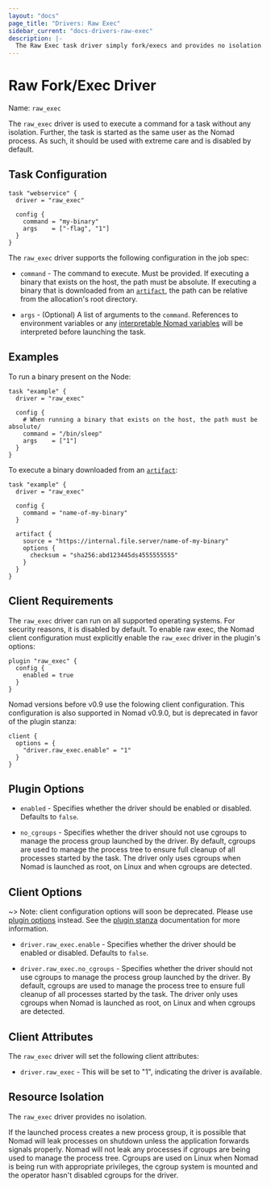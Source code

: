 ```yaml
---
layout: "docs"
page_title: "Drivers: Raw Exec"
sidebar_current: "docs-drivers-raw-exec"
description: |-
  The Raw Exec task driver simply fork/execs and provides no isolation.
---
```


# Raw Fork/Exec Driver

Name: `raw_exec`

The `raw_exec` driver is used to execute a command for a task without any
isolation. Further, the task is started as the same user as the Nomad process.
As such, it should be used with extreme care and is disabled by default.

## Task Configuration

```hcl
task "webservice" {
  driver = "raw_exec"

  config {
    command = "my-binary"
    args    = ["-flag", "1"]
  }
}  
```

The `raw_exec` driver supports the following configuration in the job spec:

* `command` - The command to execute. Must be provided. If executing a binary
  that exists on the host, the path must be absolute. If executing a binary that
  is downloaded from an [`artifact`](/docs/job-specification/artifact.html), the
  path can be relative from the allocation's root directory.

* `args` - (Optional) A list of arguments to the `command`. References
  to environment variables or any [interpretable Nomad
  variables](/docs/runtime/interpolation.html) will be interpreted before
  launching the task.

## Examples

To run a binary present on the Node:

```
task "example" {
  driver = "raw_exec"

  config {
    # When running a binary that exists on the host, the path must be absolute/
    command = "/bin/sleep"
    args    = ["1"]
  }
}
```

To execute a binary downloaded from an [`artifact`](/docs/job-specification/artifact.html):

```
task "example" {
  driver = "raw_exec"

  config {
    command = "name-of-my-binary"
  }

  artifact {
    source = "https://internal.file.server/name-of-my-binary"
    options {
      checksum = "sha256:abd123445ds4555555555"
    }
  }
}
```

## Client Requirements

The `raw_exec` driver can run on all supported operating systems. For security
reasons, it is disabled by default. To enable raw exec, the Nomad client
configuration must explicitly enable the `raw_exec` driver in the plugin's options:

```
plugin "raw_exec" {
  config {
    enabled = true
  }
}
```

Nomad versions before v0.9 use the folowing client configuration. This configuration is also supported in Nomad v0.9.0, but 
is deprecated in favor of the plugin stanza:

```
client {
  options = {
    "driver.raw_exec.enable" = "1"
  }
}
```

## Plugin Options

* `enabled` - Specifies whether the driver should be enabled or disabled.
  Defaults to `false`.

* `no_cgroups` - Specifies whether the driver should not use
  cgroups to manage the process group launched by the driver. By default,
  cgroups are used to manage the process tree to ensure full cleanup of all
  processes started by the task. The driver only uses cgroups when Nomad is
  launched as root, on Linux and when cgroups are detected.

## Client Options

~> Note: client configuration options will soon be deprecated. Please use 
[plugin options][plugin-options] instead. See the [plugin stanza][plugin-stanza] documentation for more information.

* `driver.raw_exec.enable` - Specifies whether the driver should be enabled or
  disabled. Defaults to `false`.

* `driver.raw_exec.no_cgroups` - Specifies whether the driver should not use
  cgroups to manage the process group launched by the driver. By default,
  cgroups are used to manage the process tree to ensure full cleanup of all
  processes started by the task. The driver only uses cgroups when Nomad is
  launched as root, on Linux and when cgroups are detected.

## Client Attributes

The `raw_exec` driver will set the following client attributes:

* `driver.raw_exec` - This will be set to "1", indicating the driver is available.

## Resource Isolation

The `raw_exec` driver provides no isolation.

If the launched process creates a new process group, it is possible that Nomad
will leak processes on shutdown unless the application forwards signals
properly. Nomad will not leak any processes if cgroups are being used to manage
the process tree. Cgroups are used on Linux when Nomad is being run with
appropriate privileges, the cgroup system is mounted and the operator hasn't
disabled cgroups for the driver.

[plugin-options]: #plugin-options
[plugin-stanza]: /docs/configuration/plugin.html
